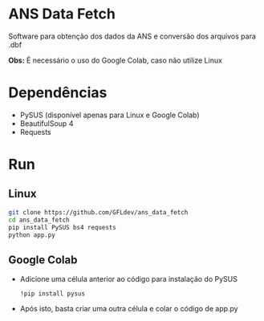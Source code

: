 # ANS Data Fetch

Software para obtenção dos dados da ANS e conversão dos arquivos para .dbf

**Obs:** É necessário o uso do Google Colab, caso não utilize Linux

# Dependências

- PySUS (disponível apenas para Linux e Google Colab)
- BeautifulSoup 4
- Requests

# Run

## Linux

```bash
git clone https://github.com/GFLdev/ans_data_fetch
cd ans_data_fetch
pip install PySUS bs4 requests
python app.py
```

## Google Colab
- Adicione uma célula anterior ao código para instalação do PySUS

    ```
    !pip install pysus
    ```

- Após isto, basta criar uma outra célula e colar o código de app.py